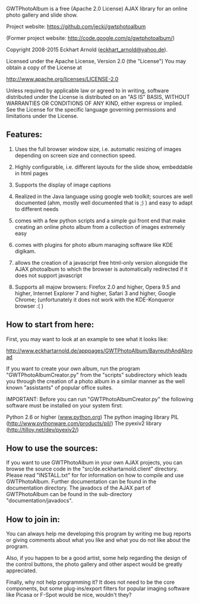 GWTPhotoAlbum is a free (Apache 2.0 License) AJAX library for an online 
photo gallery and slide show. 

Project website: https://github.com/jecki/gwtphotoalbum

(Former project website: http://code.google.com/p/gwtphotoalbum/)


Copyright 2008-2015 Eckhart Arnold (eckhart_arnold@yahoo.de).

Licensed under the Apache License, Version 2.0 (the "License") 
You may obtain a copy of the License at

http://www.apache.org/licenses/LICENSE-2.0

Unless required by applicable law or agreed to in writing, software
distributed under the License is distributed on an "AS IS" BASIS, WITHOUT
WARRANTIES OR CONDITIONS OF ANY KIND, either express or implied. See the
License for the specific language governing permissions and limitations under
the License.


Features:
---------

1. Uses the full browser window size, i.e. automatic resizing of images
   depending on screen size and connection speed.
   
2. Highly configurable, i.e. different layouts for the slide show,
   embeddable in html pages
   
3. Supports the display of image captions

4. Realized in the Java language using google web toolkit; sources are
   well documented (ahm, mostly well documented that is ;) ) and easy 
   to adapt to different needs

5. comes with a few python scripts and a simple gui front end that 
   make creating an online photo album from a collection of images
   extremely easy
   
6. comes with plugins for photo album managing software like KDE
   digikam.
   
7. allows the creation of a javascript free html-only version alongside
   the AJAX photoalbum to which the browser is automatically redirected
   if it does not support javascript
   
8. Supports all majow browsers: Firefox 2.0 and higher, Opera 9.5 and 
   higher, Internet Explorer 7 and higher, Safari 3 and higher,
   Google Chrome; (unfortunately it does not work with the 
   KDE-Konqueror browser :( )
   
      
How to start from here:
-----------------------

First, you may want to look at an example to see what it looks like:

http://www.eckhartarnold.de/apppages/GWTPhotoAlbum/BayreuthAndAbroad

If you want to create your own album, run the program "GWTPhotoAlbumCreator.py" 
from the "scripts" subdirectory which leads you through the creation of a 
photo album in a similar manner as the well known "assistants" of popular 
office suites.

IMPORTANT: Before you can run "GWTPhotoAlbumCreator.py" the following 
software must be installed on your system first:

Python 2.6 or higher (www.python.org)
The python imaging library PIL (http://www.pythonware.com/products/pil/)
The pyexiv2 library (http://tilloy.net/dev/pyexiv2/)


How to use the sources:
-----------------------

If you want to use GWTPhotoAlbum in your own AJAX projects, you can browse
the source code in the "src/de.eckhartarnold.client" directory. Please
read "INSTALL.txt" for for information on how to compile and use GWTPhotoAlbum.
Further documentation can be found in the documentation directory. The 
javadocs of the AJAX part of GWTPhotoAlbum can be found in the sub-directory
"documentation/javadocs".


How to join in:
---------------

You can always help me developing this program by writing me bug 
reports or giving comments about what you like and what you do not like
about the program.

Also, if you happen to be a good artist, some help regarding the design of
the control buttons, the photo gallery and other aspect would be greatly
appreciated. 

Finally, why not help programming it? It does not need to be the core 
components, but some plug-ins/export filters for popular imaging software 
like Picasa or F-Spot would be nice, wouldn't they?
